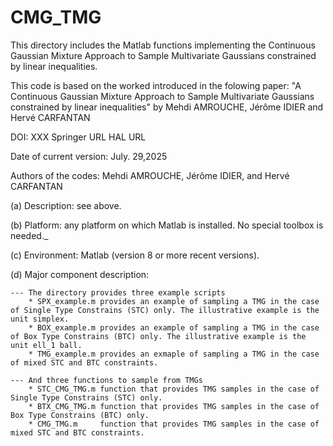 # CMG_TMG
This directory includes the Matlab functions implementing the Continuous Gaussian Mixture Approach to Sample Multivariate Gaussians constrained by linear inequalities.

This code is based on the worked introduced in the folowing paper: 
"A Continuous Gaussian Mixture Approach to Sample Multivariate Gaussians constrained by linear inequalities" by Mehdi AMROUCHE, Jérôme IDIER and Hervé CARFANTAN

DOI: XXX
Springer URL
HAL URL

Date of current version: July. 29,2025

Authors of the codes:
Mehdi AMROUCHE, Jérôme IDIER, and Hervé CARFANTAN 

(a) Description: see above.

(b) Platform: any platform on which Matlab is installed. No special toolbox is needed._

(c) Environment: Matlab (version 8 or more recent versions).

(d) Major component description:

    --- The directory provides three example scripts
        * SPX_example.m provides an example of sampling a TMG in the case of Single Type Constrains (STC) only. The illustrative example is the unit simplex.
        * BOX_example.m provides an example of sampling a TMG in the case of Box Type Constrains (BTC) only. The illustrative example is the unit ell_1 ball.
        * TMG_example.m provides an exmaple of sampling a TMG in the case of mixed STC and BTC constraints.

    --- And three functions to sample from TMGs
        * STC_CMG_TMG.m function that provides TMG samples in the case of Single Type Constrains (STC) only.
        * BTX_CMG_TMG.m function that provides TMG samples in the case of Box Type Constrains (BTC) only.
        * CMG_TMG.m     function that provides TMG samples in the case of mixed STC and BTC constraints.

